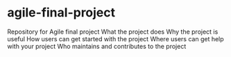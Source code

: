 # agile-final-project
Repository for Agile final project
What the project does
Why the project is useful
How users can get started with the project
Where users can get help with your project
Who maintains and contributes to the project
